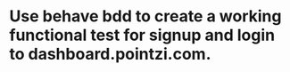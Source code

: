 # Use behave bdd to create a working functional test for signup and login to dashboard.pointzi.com.
